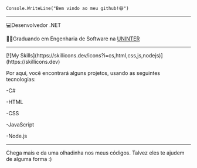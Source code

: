 <code>Console.WriteLine("Bem vindo ao meu github!😆")</code>
<hr>

<p>💻Desenvolvedor .NET </p>
<p>👨‍💻Graduando em Engenharia de Software na <a href="https://www.uninter.com/" target="blank_">UNINTER</a></p>

<hr>
[![My Skills](https://skillicons.dev/icons?i=cs,html,css,js,nodejs)](https://skillicons.dev)

Por aqui, você encontrará alguns projetos, usando as seguintes tecnologias:

<p>-C#</p> 
<p>-HTML</p>
<p>-CSS</p>
<p>-JavaScript</p>
<p>-Node.js</p>

<hr>

Chega mais e da uma olhadinha nos meus códigos. Talvez eles te ajudem de alguma forma :)
